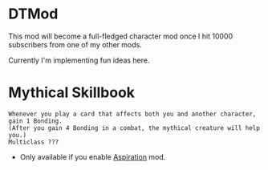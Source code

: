 
# DTMod

This mod will become a full-fledged character mod once I hit 10000 subscribers from one of my other mods.

Currently I'm implementing fun ideas here.

# Mythical Skillbook

```
Whenever you play a card that affects both you and another character, gain 1 Bonding.
(After you gain 4 Bonding in a combat, the mythical creature will help you.)
Multiclass ???
```
- Only available if you enable [Aspiration](https://github.com/erasels/Aspiration-StS) mod.
